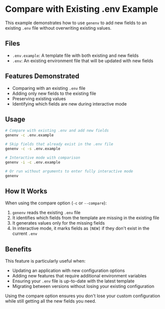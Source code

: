 # Compare with Existing .env Example

This example demonstrates how to use `genenv` to add new fields to an existing `.env` file without overwriting existing values.

## Files

- `.env.example`: A template file with both existing and new fields
- `.env`: An existing environment file that will be updated with new fields

## Features Demonstrated

- Comparing with an existing `.env` file
- Adding only new fields to the existing file
- Preserving existing values
- Identifying which fields are new during interactive mode

## Usage

```bash
# Compare with existing .env and add new fields
genenv -c .env.example

# Skip fields that already exist in the .env file
genenv -c -s .env.example

# Interactive mode with comparison
genenv -i -c .env.example

# Or run without arguments to enter fully interactive mode
genenv
```

## How It Works

When using the compare option (`-c` or `--compare`):

1. `genenv` reads the existing `.env` file
2. It identifies which fields from the template are missing in the existing file
3. It generates values only for the missing fields
4. In interactive mode, it marks fields as `[NEW]` if they don't exist in the current `.env`

## Benefits

This feature is particularly useful when:

- Updating an application with new configuration options
- Adding new features that require additional environment variables
- Ensuring your `.env` file is up-to-date with the latest template
- Migrating between versions without losing your existing configuration

Using the compare option ensures you don't lose your custom configuration while still getting all the new fields you need.
